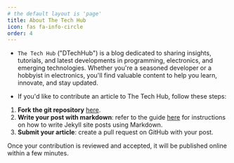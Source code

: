 ```yaml
---
# the default layout is 'page'
title: About The Tech Hub
icon: fas fa-info-circle
order: 4
---
```


<!-- - `The Tech Hub` ("DTechHub") is a programming and technology blog created by [Nouha Ben](#) and [Peterson Yuhala](https://yuhala.github.io/). Nouha is a science undergrad and Peterson is a software engineer with a PhD in Computer Science.-->
- `The Tech Hub` ("DTechHub") is a blog dedicated to sharing insights, tutorials, and latest developments in programming, electronics, and emerging technologies. Whether you're a seasoned developer or a hobbyist in electronics, you'll find valuable content to help you learn, innovate, and stay updated.

- If you'd like to contribute an article to The Tech Hub, follow these steps:

1. **Fork the git repository** [here](https://github.com/dtechub/dtechub.github.io).
2. **Write your post with markdown**: refer to the guide [here](https://chirpy.cotes.page/posts/write-a-new-post/) for instructions on how to write Jekyll site posts using Markdown.
3. **Submit your article**: create a pull request on GitHub with your post.

Once your contribution is reviewed and accepted, it will be published online within a few minutes.


